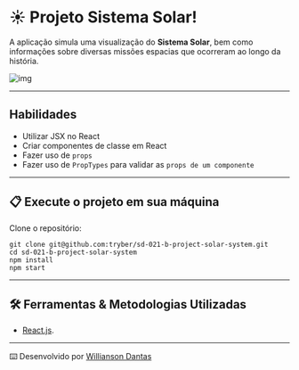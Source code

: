 # :sunny: Projeto Sistema Solar!

A aplicação simula uma visualização do **Sistema Solar**, bem como informações sobre diversas missões espacias que ocorreram ao longo da história.

![img](https://g3i5r4x7.rocketcdn.me/wp-content/uploads/2020/10/sistema-solar-origem-composicao-principais-astros-e-caracteristicas-1.jpg)

-----

## Habilidades

  - Utilizar JSX no React
  - Criar componentes de classe em React
  - Fazer uso de `props`
  - Fazer uso de `PropTypes` para validar as `props de um componente`

-----

## 📋 Execute o projeto em sua máquina

Clone o repositório:

```
git clone git@github.com:tryber/sd-021-b-project-solar-system.git
cd sd-021-b-project-solar-system
npm install
npm start
```

-----

## 🛠️ Ferramentas & Metodologias Utilizadas

  - [React.js](https://reactjs.org/docs/getting-started.html).

-----

⌨️ Desenvolvido por [Willianson Dantas](https://www.linkedin.com/in/willianson-dantas/)

<!-- 
-->
